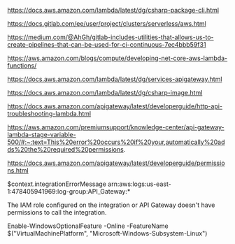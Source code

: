 https://docs.aws.amazon.com/lambda/latest/dg/csharp-package-cli.html

https://docs.gitlab.com/ee/user/project/clusters/serverless/aws.html

https://medium.com/@AhGh/gitlab-includes-utilities-that-allows-us-to-create-pipelines-that-can-be-used-for-ci-continuous-7ec4bbb59f31

https://aws.amazon.com/blogs/compute/developing-net-core-aws-lambda-functions/

https://docs.aws.amazon.com/lambda/latest/dg/services-apigateway.html

https://docs.aws.amazon.com/lambda/latest/dg/csharp-image.html

https://docs.aws.amazon.com/apigateway/latest/developerguide/http-api-troubleshooting-lambda.html

https://aws.amazon.com/premiumsupport/knowledge-center/api-gateway-lambda-stage-variable-500/#:~:text=This%20error%20occurs%20if%20your,automatically%20adds%20the%20required%20permissions.


https://docs.aws.amazon.com/apigateway/latest/developerguide/permissions.html



$context.integrationErrorMessage
arn:aws:logs:us-east-1:478405941969:log-group:API_Gateway:*

The IAM role configured on the integration or API Gateway doesn't have permissions to call the integration.

	
Enable-WindowsOptionalFeature -Online -FeatureName $("VirtualMachinePlatform", "Microsoft-Windows-Subsystem-Linux")
